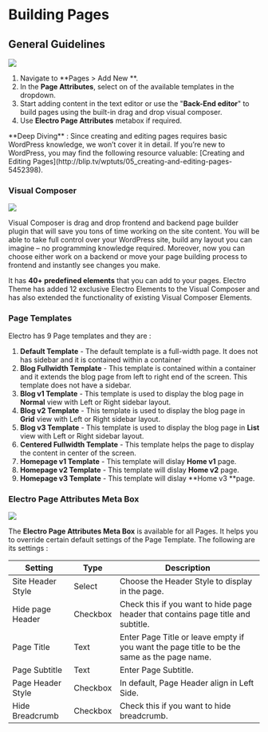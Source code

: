 # Building Pages

## General Guidelines

![](http://transvelo.github.io/docs/electro/images/add-new-page.png)

1. Navigate to **Pages > Add New **.
2. In the **Page Attributes**, select on of the available templates in the dropdown.
3. Start adding content in the text editor or use the "**Back-End editor**" to build pages using the built-in drag and drop visual composer.
4. Use **Electro Page Attributes** metabox if required.

<div class="alert alert-info">**Deep Diving** : Since creating and editing pages requires basic WordPress knowledge, we won’t cover it in detail. If you’re new to WordPress, you may find the following resource valuable: [Creating and Editing Pages](http://blip.tv/wptuts/05_creating-and-editing-pages-5452398).</div>

### Visual Composer

![](http://transvelo.github.io/docs/electro/images/vc-backend-editor.png)

Visual Composer is drag and drop frontend and backend page builder plugin that will save you tons of time working on the site content. You will be able to take full control over your WordPress site, build any layout you can imagine – no programming knowledge required. Moreover, now you can choose either work on a backend or move your page building process to frontend and instantly see changes you make.

It has **40+ predefined elements** that you can add to your pages. Electro Theme has added 12 exclusive Electro Elements to the Visual Composer and has also extended the functionality of existing Visual Composer Elements.

### Page Templates

Electro has 9 Page templates and they are :

1. **Default Template** - The default template is a full-width page. It does not has sidebar and it is contained within a container
2. **Blog Fullwidth Template** - This template is contained within a container and it extends the blog page from left to right end of the screen. This template does not have a sidebar.
3. **Blog v1 Template** - This template is used to display the blog page in **Normal** view with Left or Right sidebar layout.
4. **Blog v2 Template** - This template is used to display the blog page in **Grid** view with Left or Right sidebar layout.
5. **Blog v3 Template** - This template is used to display the blog page in **List** view with Left or Right sidebar layout.
6. **Centered Fullwidth Template** - This template helps the page to display the content in center of the screen.
7. **Homepage v1 Template** - This template will dislay **Home v1** page.
8. **Homepage v2 Template** - This template will dislay **Home v2** page.
9. **Homepage v3 Template** - This template will dislay **Home v3 **page.

### Electro Page Attributes Meta Box

![](http://transvelo.github.io/docs/electro/images/page-attributes.png)

The **Electro Page Attributes Meta Box** is available for all Pages. It helps you to override certain default settings of the Page Template. The following are its settings :

| Setting | Type | Description |
| -- | -- | -- |
| Site Header Style | Select | Choose the Header Style to display in the page. |
| Hide page Header | Checkbox | Check this if you want to hide page header that contains page title and subtitle. |
| Page Title | Text | Enter Page Title or leave empty if you want the page title to be the same as the page name. |
| Page Subtitle | Text | Enter Page Subtitle. |
| Page Header Style | Checkbox | In default, Page Header align in Left Side. |
| Hide Breadcrumb | Checkbox | Check this if you want to hide breadcrumb. |




